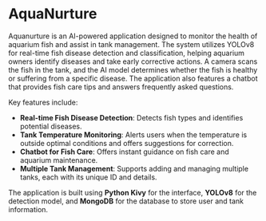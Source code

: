 # AquaNurture 
Aquanurture is an AI-powered application designed to monitor the health of aquarium fish and assist in tank management. The system utilizes YOLOv8 for real-time fish disease detection and classification, helping aquarium owners identify diseases and take early corrective actions. A camera scans the fish in the tank, and the AI model determines whether the fish is healthy or suffering from a specific disease. The application also features a chatbot that provides fish care tips and answers frequently asked questions.

Key features include:
- **Real-time Fish Disease Detection**: Detects fish types and identifies potential diseases.
- **Tank Temperature Monitoring**: Alerts users when the temperature is outside optimal conditions and offers suggestions for correction.
- **Chatbot for Fish Care**: Offers instant guidance on fish care and aquarium maintenance.
- **Multiple Tank Management**: Supports adding and managing multiple tanks, each with its unique ID and details.
  
The application is built using **Python Kivy** for the interface, **YOLOv8** for the detection model, and **MongoDB** for the database to store user and tank information.
